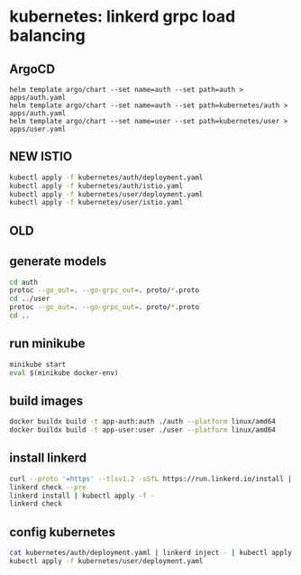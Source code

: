 # kubernetes: linkerd grpc load balancing

## ArgoCD

```
helm template argo/chart --set name=auth --set path=auth > apps/auth.yaml
helm template argo/chart --set name=auth --set path=kubernetes/auth > apps/auth.yaml
helm template argo/chart --set name=user --set path=kubernetes/user > apps/user.yaml
```

## NEW ISTIO

```bash
kubectl apply -f kubernetes/auth/deployment.yaml
kubectl apply -f kubernetes/auth/istio.yaml
kubectl apply -f kubernetes/user/deployment.yaml
kubectl apply -f kubernetes/user/istio.yaml
```

## OLD

## generate models

```bash
cd auth
protoc --go_out=. --go-grpc_out=. proto/*.proto
cd ../user
protoc --go_out=. --go-grpc_out=. proto/*.proto
cd ..
```

## run minikube

```bash
minikube start
eval $(minikube docker-env)
```

## build images

```bash
docker buildx build -t app-auth:auth ./auth --platform linux/amd64
docker buildx build -t app-user:user ./user --platform linux/amd64
```

## install linkerd

```bash
curl --proto '=https' --tlsv1.2 -sSfL https://run.linkerd.io/install | sh
linkerd check --pre
linkerd install | kubectl apply -f -
linkerd check
```

## config kubernetes

```bash
cat kubernetes/auth/deployment.yaml | linkerd inject - | kubectl apply -f -
kubectl apply -f kubernetes/user/deployment.yaml
```
